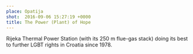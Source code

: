 ```yaml
---
place: Opatija
shot:  2016-09-06 15:27:19 +0000
title: The Power (Plant) of Hope
---
```


Rijeka Thermal Power Station (with its 250 m flue-gas stack) doing its best to further LGBT rights in Croatia since 1978.

